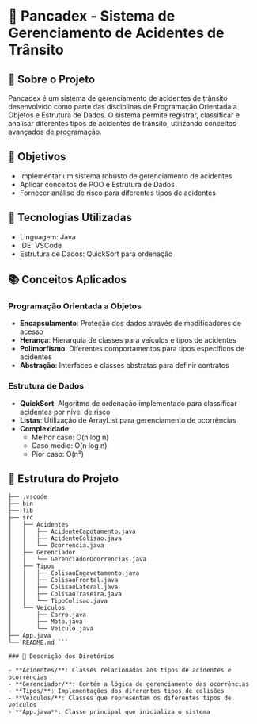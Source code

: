 # 🚗 Pancadex - Sistema de Gerenciamento de Acidentes de Trânsito

## 📝 Sobre o Projeto
Pancadex é um sistema de gerenciamento de acidentes de trânsito desenvolvido como parte das disciplinas de Programação Orientada a Objetos e Estrutura de Dados. O sistema permite registrar, classificar e analisar diferentes tipos de acidentes de trânsito, utilizando conceitos avançados de programação.

## 🎯 Objetivos
- Implementar um sistema robusto de gerenciamento de acidentes
- Aplicar conceitos de POO e Estrutura de Dados
- Fornecer análise de risco para diferentes tipos de acidentes

## 🔧 Tecnologias Utilizadas
- Linguagem: Java
- IDE: VSCode
- Estrutura de Dados: QuickSort para ordenação

## 📚 Conceitos Aplicados

### Programação Orientada a Objetos
- **Encapsulamento**: Proteção dos dados através de modificadores de acesso
- **Herança**: Hierarquia de classes para veículos e tipos de acidentes
- **Polimorfismo**: Diferentes comportamentos para tipos específicos de acidentes
- **Abstração**: Interfaces e classes abstratas para definir contratos

### Estrutura de Dados
- **QuickSort**: Algoritmo de ordenação implementado para classificar acidentes por nível de risco
- **Listas**: Utilização de ArrayList para gerenciamento de ocorrências
- **Complexidade**:
  - Melhor caso: O(n log n)
  - Caso médio: O(n log n)
  - Pior caso: O(n²)

## 📁 Estrutura do Projeto

``` PANCADEX
├── .vscode
├── bin
├── lib
├── src
│   ├── Acidentes
│   │   ├── AcidenteCapotamento.java
│   │   ├── AcidenteColisao.java
│   │   └── Ocorrencia.java
│   ├── Gerenciador
│   │   └── GerenciadorOcorrencias.java
│   ├── Tipos
│   │   ├── ColisaoEngavetamento.java
│   │   ├── ColisaoFrontal.java
│   │   ├── ColisaoLateral.java
│   │   ├── ColisaoTraseira.java
│   │   └── TipoColisao.java
│   └── Veiculos
│       ├── Carro.java
│       ├── Moto.java
│       └── Veiculo.java
├── App.java
└── README.md ```

### 📂 Descrição dos Diretórios

- **Acidentes/**: Classes relacionadas aos tipos de acidentes e ocorrências
- **Gerenciador/**: Contém a lógica de gerenciamento das ocorrências
- **Tipos/**: Implementações dos diferentes tipos de colisões
- **Veiculos/**: Classes que representam os diferentes tipos de veículos
- **App.java**: Classe principal que inicializa o sistema

